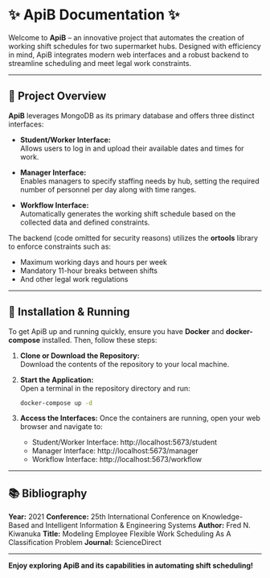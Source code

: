 # ✨ ApiB Documentation ✨

Welcome to **ApiB** – an innovative project that automates the creation of working shift schedules for two supermarket hubs. Designed with efficiency in mind, ApiB integrates modern web interfaces and a robust backend to streamline scheduling and meet legal work constraints.

---

## 🚀 Project Overview

**ApiB** leverages MongoDB as its primary database and offers three distinct interfaces:

- **Student/Worker Interface:**  
  Allows users to log in and upload their available dates and times for work.

- **Manager Interface:**  
  Enables managers to specify staffing needs by hub, setting the required number of personnel per day along with time ranges.

- **Workflow Interface:**  
  Automatically generates the working shift schedule based on the collected data and defined constraints.

The backend (code omitted for security reasons) utilizes the **ortools** library to enforce constraints such as:
- Maximum working days and hours per week
- Mandatory 11-hour breaks between shifts  
- And other legal work regulations

---

## 🔧 Installation & Running

To get ApiB up and running quickly, ensure you have **Docker** and **docker-compose** installed. Then, follow these steps:

1. **Clone or Download the Repository:**  
   Download the contents of the repository to your local machine.

2. **Start the Application:**  
   Open a terminal in the repository directory and run:
   ```bash
   docker-compose up -d

3. **Access the Interfaces:**
    Once the containers are running, open your web browser and navigate to:
    - Student/Worker Interface: http://localhost:5673/student
    - Manager Interface: http://localhost:5673/manager
    - Workflow Interface: http://localhost:5673/workflow

---

## 📚 Bibliography

**Year:** 2021
**Conference:** 25th International Conference on Knowledge-Based and Intelligent Information & Engineering Systems
**Author:** Fred N. Kiwanuka
**Title:** Modeling Employee Flexible Work Scheduling As A Classification Problem
**Journal:** ScienceDirect

---

**Enjoy exploring ApiB and its capabilities in automating shift scheduling!**
